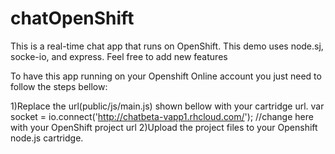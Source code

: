 # chatOpenShift
This is a real-time chat app that runs on OpenShift. 
This demo uses node.sj, socke-io, and express. Feel free to add new features 

To have this app running on your Openshift Online account you just need to follow the steps bellow:

1)Replace the url(public/js/main.js) shown bellow with your cartridge url.
var socket = io.connect('http://chatbeta-vapp1.rhcloud.com/'); //change here with your OpenShift project url
2)Upload the project files to your Openshift node.js cartridge.

